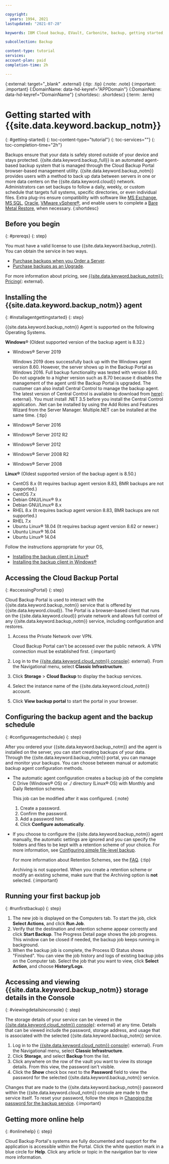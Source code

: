 ```yaml
---

copyright:
  years: 1994, 2021
lastupdated: "2021-07-28"

keywords: IBM Cloud backup, EVault, Carbonite, backup, getting started, setup, configure, run backup, billing, pricing,

subcollection: Backup

content-type: tutorial
services:
account-plan: paid
completion-time: 2h

---
```

{:external: target="_blank" .external}
{:tip: .tip}
{:note: .note}
{:important: .important}
{:DomainName: data-hd-keyref="APPDomain"}
{:DomainName: data-hd-keyref="DomainName"}
{:shortdesc: .shortdesc}
{:term: .term}

# Getting started with {{site.data.keyword.backup_notm}}
{: #getting-started}
{: toc-content-type="tutorial"}
{: toc-services=""}
{: toc-completion-time="2h"}

Backups ensure that your data is safely stored outside of your device and stays protected. {{site.data.keyword.backup_full}} is an automated agent-based backup system that is managed through the Cloud Backup Portal browser-based management utility. {{site.data.keyword.backup_notm}} provides users with a method to back up data between servers in one or more data centers on the {{site.data.keyword.cloud}} network. Administrators can set backups to follow a daily, weekly, or custom schedule that targets full systems, specific directories, or even individual files. Extra plug-ins ensure compatibility with software like [MS Exchange](/docs/Backup?topic=Backup-Exchangeplugin), [MS SQL](/docs/Backup?topic=Backup-MSSQLplugin), [Oracle](/docs/Backup?topic=Backup-Oracleplugin#Oracleplugin), [VMware vSphere&reg;](/docs/Backup?topic=Backup-VRA), and enable users to complete a [Bare Metal Restore](/docs/Backup?topic=Backup-BMRplugin#BMRplugin), when necessary.
{:shortdesc}

## Before you begin
{: #prereqs}
{: step}

You must have a valid license to use {{site.data.keyword.backup_notm}}. You can obtain the service in two ways.

- [Purchase backups when you Order a Server](/docs/Backup?topic=Backup-ordering#purchasingwithserver).
- [Purchase backups as an Upgrade](/docs/Backup?topic=Backup-ordering#purchasingasupgrade).

For more information about pricing, see [{{site.data.keyword.backup_notm}}: Pricing](https://www.ibm.com/cloud/backup/pricing){: external}.


## Installing the {{site.data.keyword.backup_notm}} agent
{: #installagentgettingstarted}
{: step}

{{site.data.keyword.backup_notm}} Agent is supported on the following Operating Systems.

**Windows**&reg; (Oldest supported version of the backup agent is 8.32.)
 - Windows&reg; Server 2019

   Windows 2019 does successfully back up with the Windows agent version 8.60. However, the server shows up in the Backup Portal as Windows 2016. Full backup functionality was tested with version 8.60. Do not upgrade to a higher version such as 8.70 because it disables the management of the agent until the Backup Portal is upgraded. The customer can also install Central Control to manage the backup agent. The latest version of Central Control is available to download from [here](http://downloads.service.softlayer.com/evault/CentralControl/){: external}. You must install .NET 3.5 before you install the Central Control application. .Net can be installed by using the Add Roles and Features Wizard from the Server Manager. Multiple.NET can be installed at the same time.
   {:tip}
 - Windows&reg; Server 2016
 - Windows&reg; Server 2012 R2
 - Windows&reg; Server 2012
 - Windows&reg; Server 2008 R2
 - Windows&reg; Server 2008

**Linux&reg;** (Oldest supported version of the backup agent is 8.50.)
 - CentOS 8.x (It requires backup agent version 8.83, BMR backups are not supported.)
 - CentOS 7.x
 - Debian GNU/Linux&reg; 9.x
 - Debian GNU/Linux&reg; 8.x
 - RHEL 8.x (It requires backup agent version 8.83, BMR backups are not supported.)
 - RHEL 7.x
 - Ubuntu Linux&reg; 18.04 (It requires backup agent version 8.62 or newer.)
 - Ubuntu Linux&reg; 16.04
 - Ubuntu Linux&reg; 14.04

Follow the instructions appropriate for your OS,
- [Installing the backup client in Linux&reg;](/docs/Backup?topic=Backup-InstallinLinux)
- [Installing the backup client in Windows&reg;](/docs/Backup?topic=Backup-InstallinWindows)

## Accessing the Cloud Backup Portal
{: #accessingPortal}
{: step}

Cloud Backup Portal is used to interact with the {{site.data.keyword.backup_notm}} service that is offered by {{site.data.keyword.cloud}}. The Portal is a browser-based client that runs on the {{site.data.keyword.cloud}} private network and allows full control of any {{site.data.keyword.backup_notm}} service, including configuration and restores.

1. Access the Private Network over VPN.

   Cloud Backup Portal can't be accessed over the public network. A VPN connection must be established first.
   {:important}
2. Log in to the [{{site.data.keyword.cloud_notm}} console](https://{DomainName}){: external}. From the Navigational menu, select **Classic Infrastructure**.
3. Click **Storage** > **Cloud Backup** to display the backup services.
4. Select the instance name of the {{site.data.keyword.cloud_notm}} account.
5. Click **View backup portal** to start the portal in your browser.

## Configuring the backup agent and the backup schedule
{: #configureagentschedule}
{: step}

After you ordered your {{site.data.keyword.backup_notm}} and the agent is installed on the server, you can start creating backups of your data. Through the {{site.data.keyword.backup_notm}} portal, you can manage and monitor your backups. You can choose between manual or automatic backup agent configuration methods.

  - The automatic agent configuration creates a backup job of the complete C Drive (Windows&reg; OS) or ./ <root> directory (Linux&reg; OS) with Monthly and Daily Retention schemes.

    This job can be modified after it was configured.
    {:note}

    1. Create a password.
    2. Confirm the password.
    3. Add a password hint.
    4. Click **Configure automatically**.

  - If you choose to configure the {{site.data.keyword.backup_notm}} agent manually, the automatic settings are ignored and you can specify the folders and files to be kept with a retention scheme of your choice. For more information, see [Configuring simple file-level backup](/docs/Backup?topic=Backup-configureFileBackup).

      For more information about Retention Schemes, see the [FAQ](/docs/Backup?topic=Backup-faqs#faqs).
      {:tip}

      Archiving is not supported. When you create a retention scheme or modify an existing scheme, make sure that the Archiving option is **not** selected.
      {:important}

## Running your first backup job
{: #runfirstbackup}
{: step}

1. The new job is displayed on the Computers tab. To start the job, click **Select Actions**, and click **Run Job**.
2. Verify that the destination and retention scheme appear correctly and click **Start Backup**. The Progress Detail page shows the job progress. This window can be closed if needed, the backup job keeps running in background.
3. When the backup job is complete, the Process ID Status shows "Finished". You can view the job history and logs of existing backup jobs on the Computer tab. Select the job that you want to view, click **Select Action**, and choose **History/Logs**.


## Accessing and viewing {{site.data.keyword.backup_notm}} storage details in the Console
{: #viewingdetailsinconsole}
{: step}

The storage details of your service can be viewed in the [{{site.data.keyword.cloud_notm}} console](https://{DomainName}/classic/storage/backup){: external} at any time. Details that can be viewed include the password, storage address, and usage that is associated with the selected {{site.data.keyword.backup_notm}} service.

1. Log in to the [{{site.data.keyword.cloud_notm}} console](https://{DomainName}){: external}. From the Navigational menu, select **Classic Infrastructure**.
2. Click **Storage**, and select **Backup** from the list.
2. Click anywhere on the row of the vault you want to view its storage details. From this view, the password isn't visible.
3. Click the **Show** check box next to the **Password** field to view the password for the selected {{site.data.keyword.backup_notm}} service.

Changes that are made to the {{site.data.keyword.backup_notm}} password within the {{site.data.keyword.cloud_notm}} console are made to the service itself. To reset your password, follow the steps in [Changing the password for the backup service](/docs/Backup?topic=Backup-changePassword).
{:important}

## Getting more online help
{: #onlinehelp}
{: step}

Cloud Backup Portal's systems are fully documented and support for the application is accessible within the Portal. Click the white question mark in a blue circle for **Help**. Click any article or topic in the navigation bar to view more information.
